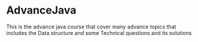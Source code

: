 # AdvanceJava
This is the advance java course that cover many advance topics that includes the Data structure and some Technical questions and its solutions
